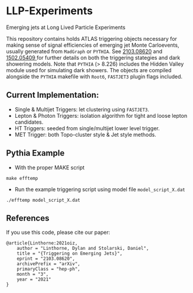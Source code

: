 # LLP-Experiments
Emerging jets at Long Lived Particle Experiments

This repository contains holds ATLAS triggering objects necessary for making sense of signal efficiencies of emerging jet Monte Carloevents, usually generated from `MadGraph` or `PYTHIA`. See [2103.08620](https://arxiv.org/abs/2103.08620) and [1502.05409
](https://arxiv.org/abs/1502.05409
) for further details on both the triggering stategies and dark showering models. Note that `PYTHIA` (> 8.226) includes the Hidden Valley module used for simulating dark showers. The objects are compiled alongside the `PYTHIA` makefile with `Root6`, `FASTJET3` plugin flags included. 
## Current Implementation:

 * Single & Multijet Triggers: let clustering using `FASTJET3`.
 * Lepton & Photon Triggers: isolation algorithm for tight and loose lepton candidates.
 * HT Triggers: seeded from single/multijet lower level trigger.
 * MET Trigger: both Topo-cluster style & Jet style methods.

## Pythia Example

- With the proper MAKE script
```
make efftemp
```
- Run the example triggering script using model file `model_script_X.dat`
```
./efftemp model_script_X.dat 
```
## References

If you use this code, please cite our paper:

```
@article{Linthorne:2021oiz,
    author = "Linthorne, Dylan and Stolarski, Daniel",
    title = "{Triggering on Emerging Jets}",
    eprint = "2103.08620",
    archivePrefix = "arXiv",
    primaryClass = "hep-ph",
    month = "3",
    year = "2021"
}
```
